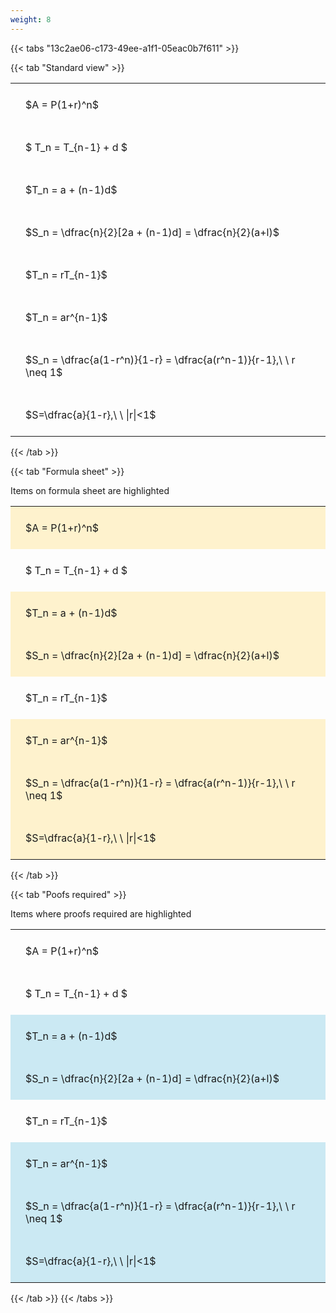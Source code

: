 ```yaml
---
weight: 8
---
```


{{< tabs "13c2ae06-c173-49ee-a1f1-05eac0b7f611" >}}

{{< tab "Standard view" >}}

<style type="text/css">
#T_92284 th.col_heading {
  text-align: left;
  font-size: 1em;
}
#T_92284 td {
  text-align: left;
  font-size: 1em;
  padding: 1.5em;
}
</style>
<table id="T_92284">
  <thead>
  </thead>
  <tbody>
    <tr>
      <td id="T_92284_row0_col0" class="data row0 col0" >$A = P(1+r)^n$</td>
    </tr>
    <tr>
      <td id="T_92284_row1_col0" class="data row1 col0" >$ T_n = T_{n-1} + d $</td>
    </tr>
    <tr>
      <td id="T_92284_row2_col0" class="data row2 col0" >$T_n = a + (n-1)d$</td>
    </tr>
    <tr>
      <td id="T_92284_row3_col0" class="data row3 col0" >$S_n = \dfrac{n}{2}[2a + (n-1)d] = \dfrac{n}{2}(a+l)$</td>
    </tr>
    <tr>
      <td id="T_92284_row4_col0" class="data row4 col0" >$T_n = rT_{n-1}$</td>
    </tr>
    <tr>
      <td id="T_92284_row5_col0" class="data row5 col0" >$T_n = ar^{n-1}$</td>
    </tr>
    <tr>
      <td id="T_92284_row6_col0" class="data row6 col0" >$S_n = \dfrac{a(1-r^n)}{1-r} = \dfrac{a(r^n-1)}{r-1},\ \  r \neq 1$</td>
    </tr>
    <tr>
      <td id="T_92284_row7_col0" class="data row7 col0" >$S=\dfrac{a}{1-r},\ \ |r|<1$</td>
    </tr>
  </tbody>
</table>
{{< /tab >}}

{{< tab "Formula sheet" >}}

Items on formula sheet are highlighted 
<br>
<style type="text/css">
#T_d033a th.col_heading {
  text-align: left;
  font-size: 1em;
}
#T_d033a td {
  text-align: left;
  font-size: 1em;
  padding: 1.5em;
}
#T_d033a_row0_col0, #T_d033a_row2_col0, #T_d033a_row3_col0, #T_d033a_row5_col0, #T_d033a_row6_col0, #T_d033a_row7_col0 {
  background-color: rgba(255,194,10, 0.2);
}
#T_d033a_row1_col0, #T_d033a_row4_col0 {
  background-color: rgba(0,0,0,0);
}
</style>
<table id="T_d033a">
  <thead>
  </thead>
  <tbody>
    <tr>
      <td id="T_d033a_row0_col0" class="data row0 col0" >$A = P(1+r)^n$</td>
    </tr>
    <tr>
      <td id="T_d033a_row1_col0" class="data row1 col0" >$ T_n = T_{n-1} + d $</td>
    </tr>
    <tr>
      <td id="T_d033a_row2_col0" class="data row2 col0" >$T_n = a + (n-1)d$</td>
    </tr>
    <tr>
      <td id="T_d033a_row3_col0" class="data row3 col0" >$S_n = \dfrac{n}{2}[2a + (n-1)d] = \dfrac{n}{2}(a+l)$</td>
    </tr>
    <tr>
      <td id="T_d033a_row4_col0" class="data row4 col0" >$T_n = rT_{n-1}$</td>
    </tr>
    <tr>
      <td id="T_d033a_row5_col0" class="data row5 col0" >$T_n = ar^{n-1}$</td>
    </tr>
    <tr>
      <td id="T_d033a_row6_col0" class="data row6 col0" >$S_n = \dfrac{a(1-r^n)}{1-r} = \dfrac{a(r^n-1)}{r-1},\ \  r \neq 1$</td>
    </tr>
    <tr>
      <td id="T_d033a_row7_col0" class="data row7 col0" >$S=\dfrac{a}{1-r},\ \ |r|<1$</td>
    </tr>
  </tbody>
</table>
{{< /tab >}}

{{< tab "Poofs required" >}}

Items where proofs required are highlighted 
<br>
<style type="text/css">
#T_e7487 th.col_heading {
  text-align: left;
  font-size: 1em;
}
#T_e7487 td {
  text-align: left;
  font-size: 1em;
  padding: 1.5em;
}
#T_e7487_row0_col0, #T_e7487_row1_col0, #T_e7487_row4_col0 {
  background-color: rgba(0,0,0,0);
}
#T_e7487_row2_col0, #T_e7487_row3_col0, #T_e7487_row5_col0, #T_e7487_row6_col0, #T_e7487_row7_col0 {
  background-color: rgba(0,150,200, 0.2);
}
</style>
<table id="T_e7487">
  <thead>
  </thead>
  <tbody>
    <tr>
      <td id="T_e7487_row0_col0" class="data row0 col0" >$A = P(1+r)^n$</td>
    </tr>
    <tr>
      <td id="T_e7487_row1_col0" class="data row1 col0" >$ T_n = T_{n-1} + d $</td>
    </tr>
    <tr>
      <td id="T_e7487_row2_col0" class="data row2 col0" >$T_n = a + (n-1)d$</td>
    </tr>
    <tr>
      <td id="T_e7487_row3_col0" class="data row3 col0" >$S_n = \dfrac{n}{2}[2a + (n-1)d] = \dfrac{n}{2}(a+l)$</td>
    </tr>
    <tr>
      <td id="T_e7487_row4_col0" class="data row4 col0" >$T_n = rT_{n-1}$</td>
    </tr>
    <tr>
      <td id="T_e7487_row5_col0" class="data row5 col0" >$T_n = ar^{n-1}$</td>
    </tr>
    <tr>
      <td id="T_e7487_row6_col0" class="data row6 col0" >$S_n = \dfrac{a(1-r^n)}{1-r} = \dfrac{a(r^n-1)}{r-1},\ \  r \neq 1$</td>
    </tr>
    <tr>
      <td id="T_e7487_row7_col0" class="data row7 col0" >$S=\dfrac{a}{1-r},\ \ |r|<1$</td>
    </tr>
  </tbody>
</table>
{{< /tab >}}
{{< /tabs >}}